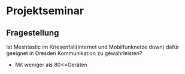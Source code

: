 # Projektseminar

## Fragestellung
Ist Meshtastic im Kriesenfall(Internet und Mobilfunknetze down) dafür geeignet in Dresden Kommunikation zu gewährleisten?
- Mit weniger als 80<=Geräten
